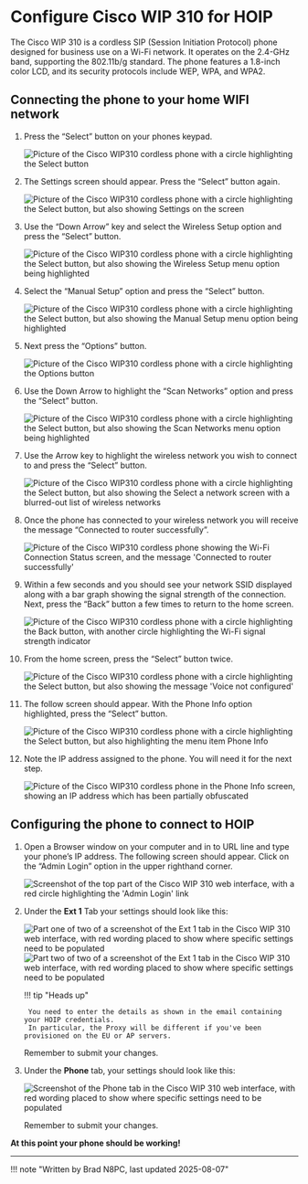 # Configure Cisco WIP 310 for HOIP

The Cisco WIP 310 is a cordless SIP (Session Initiation Protocol) phone designed for business use on a Wi-Fi network. It operates on the 2.4-GHz band, supporting the 802.11b/g standard. The phone features a 1.8-inch color LCD, and its security protocols include WEP, WPA, and WPA2.

## Connecting the phone to your home WIFI network

1. Press the “Select” button on your phones keypad.

    ![Picture of the Cisco WIP310 cordless phone with a circle highlighting the Select button](./images/cisco-wip310-network-01.jpg "Picture of the Cisco WIP310 cordless phone with a circle highlighting the Select button")

2. The Settings screen should appear. Press the “Select” button again.

    ![Picture of the Cisco WIP310 cordless phone with a circle highlighting the Select button, but also showing Settings on the screen](./images/cisco-wip310-network-02.jpg "Picture of the Cisco WIP310 cordless phone with a circle highlighting the Select button, but also showing Settings on the screen")

3. Use the “Down Arrow” key and select the Wireless Setup option and press the “Select” button.

    ![Picture of the Cisco WIP310 cordless phone with a circle highlighting the Select button, but also showing the Wireless Setup menu option being highlighted](./images/cisco-wip310-network-03.jpg "Picture of the Cisco WIP310 cordless phone with a circle highlighting the Select button, but also showing the Wireless Setup menu option being highlighted")

4. Select the “Manual Setup” option and press the “Select” button.

    ![Picture of the Cisco WIP310 cordless phone with a circle highlighting the Select button, but also showing the Manual Setup menu option being highlighted](./images/cisco-wip310-network-04.jpg "Picture of the Cisco WIP310 cordless phone with a circle highlighting the Select button, but also showing the Manual Setup menu option being highlighted")

5. Next press the “Options” button.

    ![Picture of the Cisco WIP310 cordless phone with a circle highlighting the Options button](./images/cisco-wip310-network-05.jpg "Picture of the Cisco WIP310 cordless phone with a circle highlighting the Options button")

6. Use the Down Arrow to highlight the “Scan Networks” option and press the “Select” button.

    ![Picture of the Cisco WIP310 cordless phone with a circle highlighting the Select button, but also showing the Scan Networks menu option being highlighted](./images/cisco-wip310-network-06.jpg "Picture of the Cisco WIP310 cordless phone with a circle highlighting the Select button, but also showing the Scan Networks menu option being highlighted")

7. Use the Arrow key to highlight the wireless network you wish to connect to and press the “Select” button.

    ![Picture of the Cisco WIP310 cordless phone with a circle highlighting the Select button, but also showing the Select a network screen with a blurred-out list of wireless networks](./images/cisco-wip310-network-07.jpg "Picture of the Cisco WIP310 cordless phone with a circle highlighting the Select button, but also showing the Select a network screen with a blurred-out list of wireless networks")

8. Once the phone has connected to your wireless network you will receive the message “Connected to router successfully”.

    ![Picture of the Cisco WIP310 cordless phone showing the Wi-Fi Connection Status screen, and the message 'Connected to router successfully'](./images/cisco-wip310-network-08.jpg "Picture of the Cisco WIP310 cordless phone showing the Wi-Fi Connection Status screen, and the message 'Connected to router successfully'")

9. Within a few seconds and you should see your network SSID displayed along with a bar graph showing the signal strength of the connection. Next, press the “Back” button a few times to return to the home screen.

    ![Picture of the Cisco WIP310 cordless phone with a circle highlighting the Back button, with another circle highlighting the Wi-Fi signal strength indicator](./images/cisco-wip310-network-09.jpg "Picture of the Cisco WIP310 cordless phone with a circle highlighting the Back button, with another circle highlighting the Wi-Fi signal strength indicator")

10. From the home screen, press the “Select” button twice.

    ![Picture of the Cisco WIP310 cordless phone with a circle highlighting the Select button, but also showing the message 'Voice not configured'](./images/cisco-wip310-network-10.jpg "Picture of the Cisco WIP310 cordless phone with a circle highlighting the Select button, but also showing the message 'Voice not configured'")

11. The follow screen should appear. With the Phone Info option highlighted, press the “Select” button.

    ![Picture of the Cisco WIP310 cordless phone with a circle highlighting the Select button, but also highlighting the menu item Phone Info](./images/cisco-wip310-network-11.jpg "Picture of the Cisco WIP310 cordless phone with a circle highlighting the Select button, but also highlighting the menu item Phone Info")

12. Note the IP address assigned to the phone. You will need it for the next step.

    ![Picture of the Cisco WIP310 cordless phone in the Phone Info screen, showing an IP address which has been partially obfuscated](./images/cisco-wip310-network-12.jpg "Picture of the Cisco WIP310 cordless phone in the Phone Info screen, showing an IP address which has been partially obfuscated")

## Configuring the phone to connect to HOIP

1. Open a Browser window on your computer and in to URL line and type your phone’s IP address. The following screen should appear. Click on the “Admin Login” option in the upper righthand corner.

    ![Screenshot of the top part of the Cisco WIP 310 web interface, with a red circle highlighting the 'Admin Login' link](./images/cisco-wip310-config-1.jpg "Screenshot of the top part of the Cisco WIP 310 web interface, with a red circle highlighting the 'Admin Login' link")

2. Under the **Ext 1** Tab your settings should look like this:

    ![Part one of two of a screenshot of the Ext 1 tab in the Cisco WIP 310 web interface, with red wording placed to show where specific settings need to be populated](./images/cisco-wip310-config-2.jpg "Part one of two of a screenshot of the Ext 1 tab in the Cisco WIP 310 web interface, with red wording placed to show where specific settings need to be populated")
    ![Part two of two of a screenshot of the Ext 1 tab in the Cisco WIP 310 web interface, with red wording placed to show where specific settings need to be populated](./images/cisco-wip310-config-3.jpg "Part two of two of a screenshot of the Ext 1 tab in the Cisco WIP 310 web interface, with red wording placed to show where specific settings need to be populated")

    !!! tip "Heads up"

        You need to enter the details as shown in the email containing your HOIP credentials.  
        In particular, the Proxy will be different if you've been provisioned on the EU or AP servers.

    Remember to submit your changes.

3. Under the **Phone** tab, your settings should look like this:

    ![Screenshot of the Phone tab in the Cisco WIP 310 web interface, with red wording placed to show where specific settings need to be populated](./images/cisco-wip310-config-4.jpg "Screenshot of the Phone tab in the Cisco WIP 310 web interface, with red wording placed to show where specific settings need to be populated")

    Remember to submit your changes.

**At this point your phone should be working!**

---

!!! note "Written by Brad N8PC, last updated 2025-08-07"
